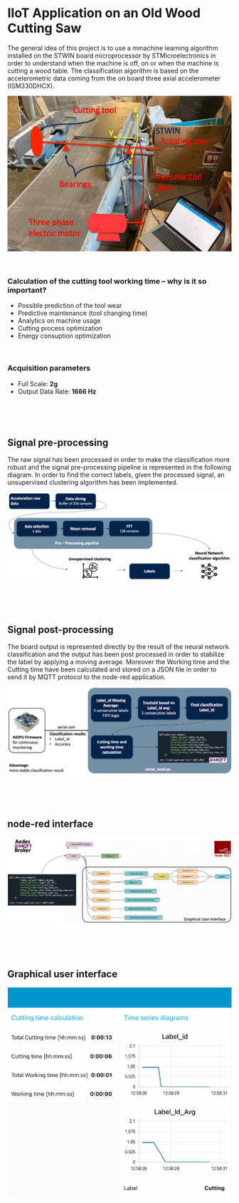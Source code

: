 # IIoT Application on an Old Wood Cutting Saw
The general idea of this project is to use a mmachine learning algorithm installed on the STWIN board microprocessor by STMicroelectronics in order to understand when the machine is off, on or when the machine is cutting a wood table. The classification algorithm is based on the accelerometric data coming from the on board three axial accelerometer (ISM330DHCX).

![](images/system.png)

<br>

### Calculation of the cutting tool working time – why is it so important?

- Possible prediction of the tool wear
- Predictive maintenance (tool changing time)
- Analytics on machine usage
- Cutting process optimization 
- Energy consuption optimization



<br>

### Acquisition parameters

- Full Scale: **2g**
- Output Data Rate: **1666 Hz**

<br>
<br>
<br>


## Signal pre-processing

The raw signal has been processed in order to make the classification more robust and the signal pre-processing pipeline is represented in the following diagram. In order to find the correct labels, given the processed signal, an unsupervised clustering algorithm has been implemented.

![](images/pre_processing.png)


<br>
<br>
<br>

## Signal post-processing

The board output is represented directly by the result of the neural network classification and the output has been post processed in order to stabilize the label by applying a moving average. 
Moreover the Working time and the Cutting time have been calculated and stored on a JSON file in order to send it by MQTT protocol to the node-red application.


![](images/post_processing.png)


<br>
<br>
<br>

## node-red interface

![](images/node_red.png)



<br>
<br>
<br>

## Graphical user interface

![](images/GUI.png)
